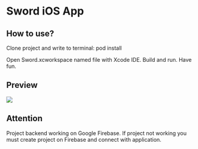 # Sword iOS App

## How to use?

Clone project and write to terminal:
	pod install

Open Sword.xcworkspace named file with Xcode IDE. Build and run. Have fun.

## Preview

<img src="https://thumbs.gfycat.com/ForsakenSadAmericankestrel-small.gif">

## Attention

Project backend working on Google Firebase. If project not working you must create project on Firebase and connect with application.
